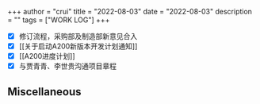 +++
author = "crui"
title = "2022-08-03"
date = "2022-08-03"
description = ""
tags = ["WORK LOG"]
+++

- [x] 修订流程，采购部及制造部新意见合入
- [x] [[关于启动A200新版本开发计划通知]]
- [x] [[A200进度计划]]
- [x] 与贾青青、李世贵沟通项目章程

## Miscellaneous


